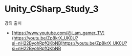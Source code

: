 # Unity_CSharp_Study_3

강의 출처

- [https://www.youtube.com/@i_am_gamer_TV](https://youtu.be/Zp8krX_UK0U?si=nH22ByohRpfQKbNB)https://youtu.be/Zp8krX_UK0U?si=nH22ByohRpfQKbNB
